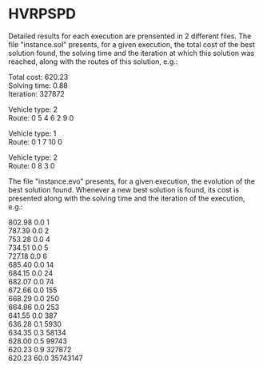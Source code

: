 # HVRPSPD

Detailed results for each execution are prensented in 2 different files. The
file "instance.sol" presents, for a given execution, the total cost of the best
solution found, the solving time and the iteration at which this solution was
reached, along with the routes of this solution, e.g.:

Total cost:             620.23  
Solving time:             0.88  
Iteration:              327872  

Vehicle type:  2  
Route:             0    5    4    6    2    9    0  

Vehicle type:  1  
Route:             0    1    7   10    0  

Vehicle type:  2  
Route:             0    8    3    0  


The file "instance.evo" presents, for a given execution, the evolution of the
best solution found. Whenever a new best solution is found, its cost is
presented along with the solving time and the iteration of the execution,
e.g.:

  802.98   0.0              1  
  787.39   0.0              2  
  753.28   0.0              4  
  734.51   0.0              5  
  727.18   0.0              6  
  685.40   0.0             14  
  684.15   0.0             24  
  682.07   0.0             74  
  672.66   0.0            155  
  668.29   0.0            250  
  664.96   0.0            253  
  641.55   0.0            387  
  636.28   0.1           5930  
  634.35   0.3          58134  
  628.00   0.5          99743  
  620.23   0.9         327872  
  620.23  60.0       35743147  
